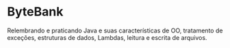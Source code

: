 # ByteBank

Relembrando e praticando Java e suas características de OO, tratamento de exceções, 
estruturas de dados, Lambdas, leitura e escrita de arquivos.